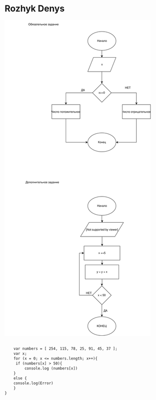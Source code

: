 
<html lang='eng'>
<head>
	
</head>
<body>
	<h1>Rozhyk Denys</h1>
	<img src="scheme.svg">
	<pre>
	<code>
	var numbers = [ 254, 115, 78, 25, 91, 45, 37 ];
	var x;
	for (x = 0; x <= numbers.length; x++){
	 if (numbers[x] > 50){
         console.log (numbers[x])
 	}
	else {
	console.log(Error)
	}
}
</code>
</pre>
</body>
</html>
